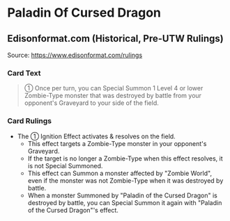 # Paladin Of Cursed Dragon

## Edisonformat.com (Historical, Pre-UTW Rulings)

Source: https://www.edisonformat.com/rulings

### Card Text

> ① Once per turn, you can Special Summon 1 Level 4 or lower Zombie-Type monster that was destroyed by battle from your opponent's Graveyard to your side of the field.

### Card Rulings

*   The ① Ignition Effect activates & resolves on the field.
    *   This effect targets a Zombie-Type monster in your opponent's Graveyard.
    *   If the target is no longer a Zombie-Type when this effect resolves, it is not Special Summoned.
    *   This effect can Summon a monster affected by "Zombie World", even if the monster was not Zombie-Type when it was destroyed by battle.
    *   When a monster Summoned by "Paladin of the Cursed Dragon" is destroyed by battle, you can Special Summon it again with "Paladin of the Cursed Dragon"'s effect.
